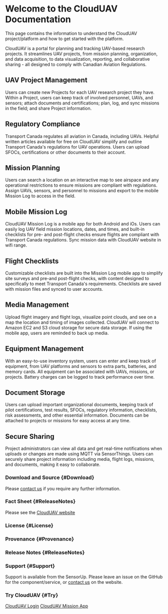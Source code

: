 # Welcome to the CloudUAV Documentation

This page contains the information to understand the CloudUAV project/platform and how to get started with the platform.

CloudUAV is a portal for planning and tracking UAV-based research projects. It streamlines UAV projects, from mission planning, organization, and data acquisition, to data visualization, reporting, and collaborative sharing - all designed to comply with Canadian Aviation Regulations.

## UAV Project Management
Users can create new Projects for each UAV research project they have. Within a Project, users can keep track of involved personnel, UAVs, and sensors; attach documents and certifications;  plan, log, and sync missions in the field; and share Project information.

## Regulatory Compliance
Transport Canada regulates all aviation in Canada, including UAVs. Helpful written articles available for free on CloudUAV simplify and outline Transport Canada's regulations for UAV operations. Users can upload SFOCs, certifications or other documents to their account.

## Mission Planning
Users can search a location on an interactive map to see airspace and any operational restrictions to ensure missions are compliant with regulations. Assign UAVs, sensors, and personnel to missions and export to the mobile Mission Log to access in the field.

## Mobile Mission Log
CloudUAV Mission Log is a mobile app for both Android and iOs. Users can easily log UAV field mission locations, dates, and times, and built-in checklists for pre- and post-flight checks ensure flights are compliant with Transport Canada regulations. Sync mission data with CloudUAV website in wifi range.

## Flight Checklists
Customizable checklists are built into the Mission Log mobile app to simplify site surveys and pre-and post-flight checks, with content designed to specifically to meet Transport Canada's requirements. Checklists are saved with mission files and synced to user accounts.

## Media Management
Upload flight imagery and flight logs, visualize point clouds, and see on a map the location and timing of images collected. CloudUAV will connect to Amazon EC2 and S3 cloud storage for secure data storage. If using the mobile app, users are reminded to back up media.

## Equipment Management
With an easy-to-use inventory system, users can enter and keep track of equipment, from UAV platforms and sensors to extra parts, batteries, and memory cards. All equipment can be associated with UAVs, missions, or projects.  Battery charges can be logged to track performance over time.

## Document Storage
Users can upload important organizational documents, keeping track of pilot certifications, test results, SFOCs, regulatory information, checklists, risk assessments, and other essential information. Documents can be attached to projects or missions for easy access at any time.

## Secure Sharing
Project administrators can view all data and get real-time notifications when uploads or changes are made using MQTT via SensorThings.  Users can securely share project information including media, flight logs, missions, and documents, making it easy to collaborate.

### Download and Source {#Download}
Please [contact us](https://www.clouduav.ca/comp-j97jb5815label) if you require any further information.

### Fact Sheet {#ReleaseNotes}
Please see the [CloudUAV website](https://www.clouduav.ca/)

### License {#License}

### Provenance {#Provenance}

### Release Notes {#ReleaseNotes}

### Support {#Support}
Support is available from the SensorUp. Please leave an issue on the GitHub for the component/service, or [contact us](https://www.clouduav.ca/comp-j97jb5815label) on the website.

### Try CloudUAV {#Try}
[CloudUAV Login](https://clouduav.sensorup.com/)
[CloudUAV Mission App](https://www.clouduav.ca/comp-j97jb5815label)
